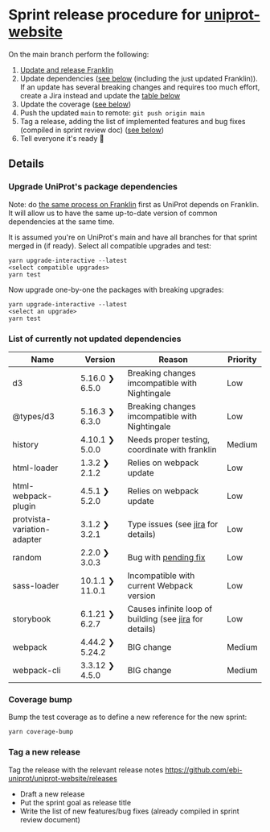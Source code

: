 # Sprint release procedure for [uniprot-website](https://github.com/ebi-uniprot/uniprot-website)
On the main branch perform the following:
1. [Update and release Franklin](franklin_release.md)
2. Update dependencies ([see below](#upgrade-uniprots-package-dependencies) (including the just updated Franklin)). If an update has several breaking changes and requires too much effort, create a Jira instead and update the [table below](#list-of-currently-not-updated-dependencies)
3. Update the coverage ([see below](#coverage-bump))
4. Push the updated `main` to remote: `git push origin main`
5. Tag a release, adding the list of implemented features and bug fixes (compiled in sprint review doc) ([see below](#tag-a-new-release))
6. Tell everyone it's ready 🎉

## Details

### Upgrade UniProt's package dependencies
Note: do [the same process on Franklin](https://github.com/ebi-uniprot/coding-guidelines/blob/main/franklin_release.md#upgrade-franklins-package-dependencies) first as UniProt depends on Franklin. It will allow us to have the same up-to-date version of common dependencies at the same time.

It is assumed you're on UniProt's main and have all branches for that sprint merged in (if ready). Select all compatible upgrades and test:
```
yarn upgrade-interactive --latest
<select compatible upgrades>
yarn test
```
Now upgrade one-by-one the packages with breaking upgrades:
```
yarn upgrade-interactive --latest
<select an upgrade>
yarn test
```

### List of currently not updated dependencies
| Name                | Version           | Reason                                        | Priority    |
| ------------------- | ----------------- | --------------------------------------------- | ----------- |
| d3                  | 5.16.0  ❯  6.5.0  | Breaking changes imcompatible with Nightingale| Low         |
| @types/d3           | 5.16.3  ❯  6.3.0  | Breaking changes imcompatible with Nightingale| Low         |
| history             | 4.10.1  ❯  5.0.0  | Needs proper testing, coordinate with franklin| Medium      |
| html-loader         | 1.3.2   ❯  2.1.2  | Relies on webpack update                      | Low         |
| html-webpack-plugin | 4.5.1   ❯  5.2.0  | Relies on webpack update                      | Low         |
| protvista-variation-adapter | 3.1.2   ❯  3.2.1  | Type issues (see [jira](https://www.ebi.ac.uk/panda/jira/browse/TRM-25822) for details)                      | Low         |
| random              | 2.2.0   ❯  3.0.3  | Bug with [pending fix](https://github.com/transitive-bullshit/random/pull/27) | Low  |
| sass-loader         | 10.1.1  ❯  11.0.1 | Incompatible with current Webpack version     | Low         |
| storybook           | 6.1.21  ❯  6.2.7  | Causes infinite loop of building (see [jira](https://www.ebi.ac.uk/panda/jira/browse/TRM-25804) for details)     | Low         |
| webpack             | 4.44.2  ❯  5.24.2 | BIG change                                    | Medium      |
| webpack-cli         | 3.3.12  ❯  4.5.0  | BIG change                                    | Medium      |


### Coverage bump
Bump the test coverage as to define a new reference for the new sprint:
```
yarn coverage-bump
```

### Tag a new release
Tag the release with the relevant release notes https://github.com/ebi-uniprot/uniprot-website/releases
- Draft a new release
- Put the sprint goal as release title
- Write the list of new features/bug fixes (already compiled in sprint review document)
